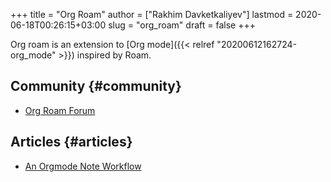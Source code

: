 +++
title = "Org Roam"
author = ["Rakhim Davketkaliyev"]
lastmod = 2020-06-18T00:26:15+03:00
slug = "org_roam"
draft = false
+++

Org roam is an extension to [Org mode]({{< relref "20200612162724-org_mode" >}}) inspired by Roam.


## Community {#community}

-   [Org Roam Forum](https://org-roam.discourse.group/)


## Articles {#articles}

-   [An Orgmode Note Workflow](https://rgoswami.me/posts/org-note-workflow/)
